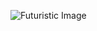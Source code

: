 ![Futuristic Image](https://img.freepik.com/foto-gratis/hombre-tiro-medio-gafas-vr_23-2149126949.jpg?t=st=1655912772~exp=1655913372~hmac=0dabe97eaa5d696f913862639673064b90cd23f1c01b540383462f8c01f53406&w=1380)
